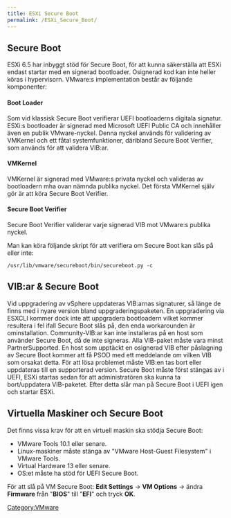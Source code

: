 ```yaml
---
title: ESXi Secure Boot
permalink: /ESXi_Secure_Boot/
---
```


Secure Boot
-----------

ESXi 6.5 har inbyggt stöd för Secure Boot, för att kunna säkerställa att
ESXi endast startar med en signerad bootloader. Osignerad kod kan inte
heller köras i hypervisorn. VMware:s implementation består av följande
komponenter:

#### Boot Loader

Som vid klassisk Secure Boot verifierar UEFI bootloaderns digitala
signatur. ESXi:s bootloader är signerad med Microsoft UEFI Public CA och
innehåller även en publik VMware-nyckel. Denna nyckel används för
validering av VMKernel och ett fåtal systemfunktioner, däribland Secure
Boot Verifier, som används för att validera VIB:ar.

#### VMKernel

VMKernel är signerad med VMware:s privata nyckel och valideras av
bootloadern mha ovan nämnda publika nyckel. Det första VMKernel själv
gör är att köra Secure Boot Verifier.

#### Secure Boot Verifier

Secure Boot Verifier validerar varje signerad VIB mot VMware:s publika
nyckel.

Man kan köra följande skript för att verifiera om Secure Boot kan slås
på eller inte:

`/usr/lib/vmware/secureboot/bin/secureboot.py -c`

VIB:ar & Secure Boot
--------------------

Vid uppgradering av vSphere uppdateras VIB:arnas signaturer, så länge de
finns med i nyare version bland uppgraderingspaketen. En uppgradering
via ESXCLI kommer dock inte att uppgradera bootloadern vilket kommer
resultera i fel ifall Secure Boot slås på, den enda workarounden är
ominstallation. Community-VIB:ar kan inte installeras på en host som
använder Secure Boot, då de inte signeras. Alla VIB-paket måste vara
minst PartnerSupported. En host som upptäckt en osignerad VIB efter
påslagning av Secure Boot kommer att få PSOD med ett meddelande om
vilken VIB som orsakat detta. För att lösa problemet måste VIB:en tas
bort eller uppdateras till en supporterad version. Secure Boot måste
först stängas av i UEFI, ESXi startas sedan för att administratören ska
kunna ta bort/uppdatera VIB-paketet. Efter detta slår man på Secure Boot
i UEFI igen och startar ESXi.

Virtuella Maskiner och Secure Boot
----------------------------------

Det finns vissa krav för att en virtuell maskin ska stödja Secure Boot:

-   VMware Tools 10.1 eller senare.
-   Linux-maskiner måste stänga av "VMware Host-Guest Filesystem" i
    VMware Tools.
-   Virtual Hardware 13 eller senare.
-   OS:et måste ha stöd för UEFI Secure Boot.

För att slå på VM Secure Boot: **Edit Settings** -\> **VM Options** -\>
ändra **Firmware** från "**BIOS**" till "**EFI**" och tryck **OK**.

[Category:VMware](/Category:VMware "wikilink")